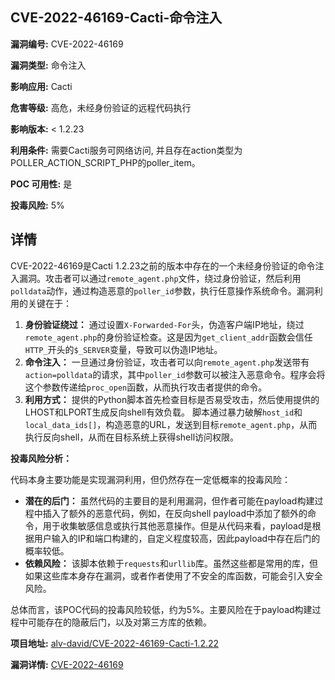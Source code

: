 ## CVE-2022-46169-Cacti-命令注入

**漏洞编号:** CVE-2022-46169

**漏洞类型:** 命令注入

**影响应用:** Cacti

**危害等级:** 高危，未经身份验证的远程代码执行

**影响版本:** < 1.2.23

**利用条件:** 需要Cacti服务可网络访问, 并且存在action类型为POLLER_ACTION_SCRIPT_PHP的poller_item。

**POC 可用性:** 是

**投毒风险:** 5%

## 详情

CVE-2022-46169是Cacti 1.2.23之前的版本中存在的一个未经身份验证的命令注入漏洞。攻击者可以通过`remote_agent.php`文件，绕过身份验证，然后利用`polldata`动作，通过构造恶意的`poller_id`参数，执行任意操作系统命令。漏洞利用的关键在于：

1.  **身份验证绕过：** 通过设置`X-Forwarded-For`头，伪造客户端IP地址，绕过`remote_agent.php`的身份验证检查。这是因为`get_client_addr`函数会信任`HTTP_`开头的`$_SERVER`变量，导致可以伪造IP地址。
2.  **命令注入：** 一旦通过身份验证，攻击者可以向`remote_agent.php`发送带有`action=polldata`的请求，其中`poller_id`参数可以被注入恶意命令。程序会将这个参数传递给`proc_open`函数，从而执行攻击者提供的命令。
3.  **利用方式：**  提供的Python脚本首先检查目标是否易受攻击，然后使用提供的LHOST和LPORT生成反向shell有效负载。 脚本通过暴力破解`host_id`和`local_data_ids[]`，构造恶意的URL，发送到目标`remote_agent.php`，从而执行反向shell，从而在目标系统上获得shell访问权限。

**投毒风险分析：**

代码本身主要功能是实现漏洞利用，但仍然存在一定低概率的投毒风险：

*   **潜在的后门：** 虽然代码的主要目的是利用漏洞，但作者可能在payload构建过程中插入了额外的恶意代码，例如，在反向shell payload中添加了额外的命令，用于收集敏感信息或执行其他恶意操作。但是从代码来看，payload是根据用户输入的IP和端口构建的，自定义程度较高，因此payload中存在后门的概率较低。
*   **依赖风险：** 该脚本依赖于`requests`和`urllib`库。虽然这些都是常用的库，但如果这些库本身存在漏洞，或者作者使用了不安全的库函数，可能会引入安全风险。

总体而言，该POC代码的投毒风险较低，约为5%。主要风险在于payload构建过程中可能存在的隐蔽后门，以及对第三方库的依赖。

**项目地址:** [alv-david/CVE-2022-46169-Cacti-1.2.22](https://github.com/alv-david/CVE-2022-46169-Cacti-1.2.22)

**漏洞详情:** [CVE-2022-46169](https://nvd.nist.gov/vuln/detail/CVE-2022-46169)